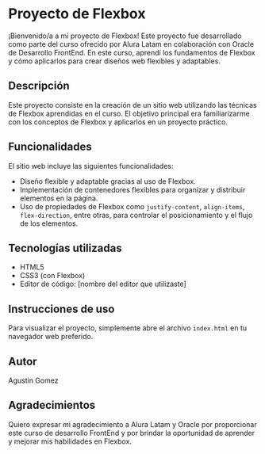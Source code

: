 # Proyecto de Flexbox

¡Bienvenido/a a mi proyecto de Flexbox! Este proyecto fue desarrollado como parte del curso ofrecido por Alura Latam en colaboración con Oracle de Desarrollo FrontEnd. En este curso, aprendí los fundamentos de Flexbox y cómo aplicarlos para crear diseños web flexibles y adaptables.

## Descripción

Este proyecto consiste en la creación de un sitio web utilizando las técnicas de Flexbox aprendidas en el curso. El objetivo principal era familiarizarme con los conceptos de Flexbox y aplicarlos en un proyecto práctico.

## Funcionalidades

El sitio web incluye las siguientes funcionalidades:

- Diseño flexible y adaptable gracias al uso de Flexbox.
- Implementación de contenedores flexibles para organizar y distribuir elementos en la página.
- Uso de propiedades de Flexbox como `justify-content`, `align-items`, `flex-direction`, entre otras, para controlar el posicionamiento y el flujo de los elementos.

## Tecnologías utilizadas

- HTML5
- CSS3 (con Flexbox)
- Editor de código: [nombre del editor que utilizaste]

## Instrucciones de uso

Para visualizar el proyecto, simplemente abre el archivo `index.html` en tu navegador web preferido.

## Autor

Agustin Gomez

## Agradecimientos

Quiero expresar mi agradecimiento a Alura Latam y Oracle por proporcionar este curso de desarrollo FrontEnd y por brindar la oportunidad de aprender y mejorar mis habilidades en Flexbox.
